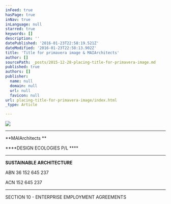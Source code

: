 ```yaml
---
inFeed: true
hasPage: true
inNav: true
inLanguage: null
starred: true
keywords: []
description: ''
datePublished: '2016-01-23T22:58:19.521Z'
dateModified: '2016-01-23T22:58:13.902Z'
title: 'Title for primavera image & MAIArchitects'
author: []
sourcePath: _posts/2015-12-28-placing-title-for-primavera-image.md
published: true
authors: []
publisher:
  name: null
  domain: null
  url: null
  favicon: null
url: placing-title-for-primavera-image/index.html
_type: Article

---
```

![](https://the-grid-user-content.s3-us-west-2.amazonaws.com/4fb44935-9791-4e84-8bec-d9656e9da2be.jpg)

****

**MAIArchitects **

****DESIGN ECOLOGIES P/L ****

****

**SUSTAINABLE ARCHITECTURE**

ABN 36 152 645 237

ACN 152 645 237

****

SECTION 10 - ENTERPRISE EMPLOYMENT AGREEMENTS